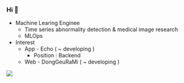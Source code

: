 <!-- ![header](https://capsule-render.vercel.app/api?type=Venom&color=gradient&auto&height=200&section=header&text=Hi!%20I'm%20EUNJI%20👋&animation=fadeIn&fontColor=000000&fontSize=34) -->

### Hi 👋
* Machine Learing Enginee
  * Time series abnormality detection & medical image research
  * MLOps
* Interest
  * App - Echo ( ~ developing )
    * Position : Backend
  * Web - DongGeuRaMi ( ~ developing )

<a href="https://github.com/devxb/gitanimals">
<img src="https://render.gitanimals.org/farms/KEJdev?contribution-view=false" />
</a>
</a>
</a>

